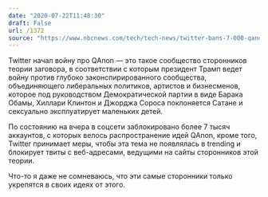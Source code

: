 ```yaml
---
date: "2020-07-22T11:48:30"
draft: False
url: /1372
source: "https://www.nbcnews.com/tech/tech-news/twitter-bans-7-000-qanon-accounts-limits-150-000-others-n1234541"
---
```


Twitter начал войну про QAnon — это такое сообщество сторонников теории заговора, в соответствии с которым президент Трамп ведет войну против глубоко законспирированного сообщества, объединяющего либеральных политиков, артистов и бизнесменов, которое под руководством Демократической партии в виде Барака Обамы, Хиллари Клинтон и Джорджа Сороса поклоняется Сатане и сексуально эксплуатирует маленьких детей. 

По состоянию на вчера в соцсети заблокировано более 7 тысяч аккаунтов, с которых велось распространение идей QAnon, кроме того, Twitter принимает меры, чтобы эта тема не появлялась в trending и блокирует твиты с веб-адресами, ведущими на сайты сторонников этой теории.

Что-то я даже не сомневаюсь, что эти самые сторонники только укрепятся в своих идеях от этого.
